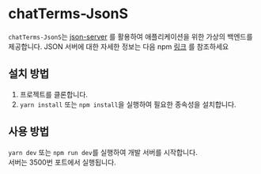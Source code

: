 # chatTerms-JsonS
`chatTerms-JsonS`는 [json-server](https://www.npmjs.com/package/json-server) 를 활용하여 애플리케이션을 위한 가상의 백엔드를 제공합니다.
JSON 서버에 대한 자세한 정보는 다음 npm [링크](https://www.npmjs.com/package/json-server) 를 참조하세요

## 설치 방법
1. 프로젝트를 클론합니다.
2. `yarn install` 또는 `npm install`을 실행하여 필요한 종속성을 설치합니다.

## 사용 방법
`yarn dev` 또는 `npm run dev`를 실행하여 개발 서버를 시작합니다.     
서버는 3500번 포트에서 실행됩니다.